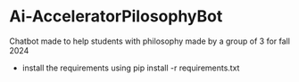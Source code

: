 # Ai-AcceleratorPilosophyBot
Chatbot made to help students with philosophy made by a group of 3 for fall 2024 

* install the requirements using pip install -r requirements.txt